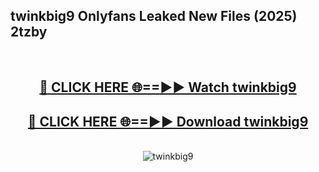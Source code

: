 <h2>twinkbig9 Onlyfans Leaked New Files (2025) 2tzby</h2>
<br>
<div align="center">
<h2><a href="https://mediafiles.top/twinkbig9&ref=git" rel="nofollow">🔴 CLICK HERE 🌐==►► Watch twinkbig9</a></h2>
<h2><a href="https://mediafiles.top/twinkbig9&ref=git" rel="nofollow">🔴 CLICK HERE 🌐==►► Download twinkbig9</a></h2>
<br>
<a href="https://mediafiles.top/twinkbig9&ref=git" rel="nofollow" data-target="animated-image.originalLink"><img src="https://i.ibb.co.com/xMMVF88/686577567.gif" alt="twinkbig9" style="max-width: 100%; display: inline-block;" data-target="animated-image.originalImage"></a>
</div>
<br>
<br>